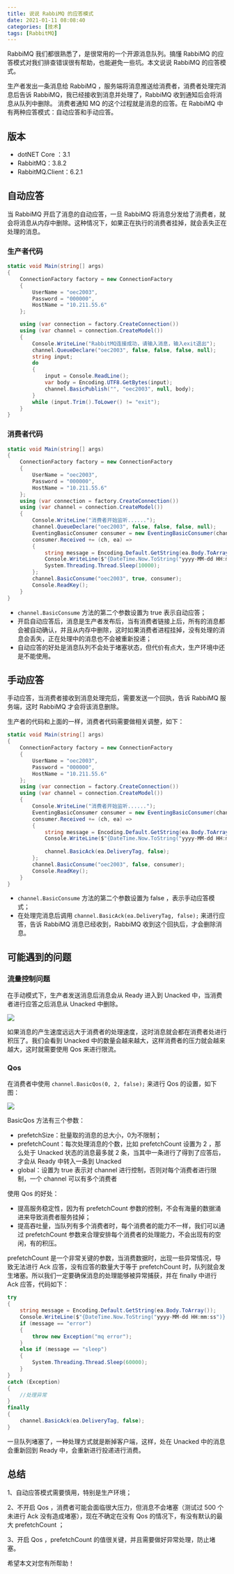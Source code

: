 ```yaml
---
title: 说说 RabbiMQ 的应答模式
date: 2021-01-11 08:08:40
categories: [技术]
tags: [RabbitMQ]
---
```


RabbiMQ 我们都很熟悉了，是很常用的一个开源消息队列。搞懂 RabbiMQ 的应答模式对我们排查错误很有帮助，也能避免一些坑。本文说说 RabbiMQ 的应答模式。

生产者发出一条消息给 RabbiMQ ，服务端将消息推送给消费者，消费者处理完消息后告诉 RabbiMQ，我已经接收到消息并处理了，RabbiMQ 收到通知后会将消息从队列中删除。 消费者通知 MQ 的这个过程就是消息的应答。在 RabbiMQ 中有两种应答模式：自动应答和手动应答。

<!--more-->

## 版本

- dotNET Core ：3.1
- RabbitMQ：3.8.2
- RabbitMQ.Client：6.2.1

## 自动应答

当 RabbiMQ 开启了消息的自动应答，一旦 RabbiMQ 将消息分发给了消费者，就会将消息从内存中删除。这种情况下，如果正在执行的消费者挂掉，就会丢失正在处理的消息。

### 生产者代码

```csharp
static void Main(string[] args)
{
    ConnectionFactory factory = new ConnectionFactory
    {
        UserName = "oec2003",
        Password = "000000",
        HostName = "10.211.55.6"
    };

    using (var connection = factory.CreateConnection())
    using (var channel = connection.CreateModel())
    {
        Console.WriteLine("RabbitMQ连接成功，请输入消息，输入exit退出");
        channel.QueueDeclare("oec2003", false, false, false, null);
        string input;
        do
        {
            input = Console.ReadLine();
            var body = Encoding.UTF8.GetBytes(input);
            channel.BasicPublish("", "oec2003", null, body);
        }
        while (input.Trim().ToLower() != "exit");
    }
}
```

### 消费者代码

```csharp
static void Main(string[] args)
{
    ConnectionFactory factory = new ConnectionFactory
    {
        UserName = "oec2003",
        Password = "000000",
        HostName = "10.211.55.6"
    };
    using (var connection = factory.CreateConnection())
    using (var channel = connection.CreateModel())
    {
        Console.WriteLine("消费者开始监听......");
        channel.QueueDeclare("oec2003", false, false, false, null);
        EventingBasicConsumer consumer = new EventingBasicConsumer(channel);
        consumer.Received += (ch, ea) =>
        {
            string message = Encoding.Default.GetString(ea.Body.ToArray());
            Console.WriteLine($"{DateTime.Now.ToString("yyyy-MM-dd HH:mm:ss")}：收到消息： {message}");
            System.Threading.Thread.Sleep(10000);
        };
        channel.BasicConsume("oec2003", true, consumer);
        Console.ReadKey();
    }
}
```

- `channel.BasicConsume` 方法的第二个参数设置为 true 表示自动应答；
- 开启自动应答后，消息是生产者发布后，当有消费者链接上后，所有的消息都会被自动确认，并且从内存中删除，这时如果消费者进程挂掉，没有处理的消息会丢失，正在处理中的消息也不会被重新投递；
- 自动应答的好处是消息队列不会处于堵塞状态，但代价有点大，生产环境中还是不能使用。

## 手动应答

手动应答，当消费者接收到消息处理完后，需要发送一个回执，告诉 RabbiMQ 服务端，这时 RabbiMQ 才会将该消息删除。

生产者的代码和上面的一样，消费者代码需要做相关调整，如下：

```csharp
static void Main(string[] args)
{
    ConnectionFactory factory = new ConnectionFactory
    {
        UserName = "oec2003",
        Password = "000000",
        HostName = "10.211.55.6"
    };
    using (var connection = factory.CreateConnection())
    using (var channel = connection.CreateModel())
    {
        Console.WriteLine("消费者开始监听......");
        EventingBasicConsumer consumer = new EventingBasicConsumer(channel);
        consumer.Received += (ch, ea) =>
        {
            string message = Encoding.Default.GetString(ea.Body.ToArray());
            Console.WriteLine($"{DateTime.Now.ToString("yyyy-MM-dd HH:mm:ss")}：收到消息： {message}");
           
            channel.BasicAck(ea.DeliveryTag, false);
        };
        channel.BasicConsume("oec2003", false, consumer);
        Console.ReadKey();
    }
}
```

- `channel.BasicConsume` 方法的第二个参数设置为 false ，表示手动应答模式；
- 在处理完消息后调用 `channel.BasicAck(ea.DeliveryTag, false);` 来进行应答，告诉 RabbiMQ 消息已经收到，RabbiMQ 收到这个回执后，才会删除消息。

## 可能遇到的问题

### 流量控制问题

在手动模式下，生产者发送消息后消息会从 Ready 进入到 Unacked 中，当消费者进行应答之后消息从 Unacked 中删除。

![](https://cdn.jsdelivr.net/gh/oec2003/hblog-images/img/202201302004116.png)

如果消息的产生速度远远大于消费者的处理速度，这时消息就会都在消费者处进行积压了。我们会看到 Unacked 中的数量会越来越大，这样消费者的压力就会越来越大，这时就需要使用 Qos 来进行限流。

### Qos

在消费者中使用 `channel.BasicQos(0, 2, false);` 来进行 Qos 的设置，如下图：

![](https://cdn.jsdelivr.net/gh/oec2003/hblog-images/img/202201302005355.png)

BasicQos 方法有三个参数：

- prefetchSize：批量取的消息的总大小，0为不限制；
- prefetchCount：每次处理消息的个数，比如 prefetchCount 设置为 2 ，那么处于 Unacked 状态的消息最多就 2 条，当其中一条进行了得到了应答后，才会从 Ready 中转入一条到 Unacked
- global：设置为 true 表示对 channel 进行控制，否则对每个消费者进行限制，一个 channel 可以有多个消费者

使用 Qos 的好处：

- 提高服务稳定性，因为有 prefetchCount 参数的控制，不会有海量的数据涌进来导致消费者服务挂掉；
- 提高吞吐量，当队列有多个消费者时，每个消费者的能力不一样，我们可以通过 prefetchCount 参数来合理安排每个消费者的处理能力，不会出现有的空闲，有的积压。

prefetchCount 是一个非常关键的参数，当消费数据时，出现一些异常情况，导致无法进行 Ack 应答，没有应答的数量大于等于 prefetchCount 时，队列就会发生堵塞。所以我们一定要确保消息的处理能够被异常捕获，并在 finally 中进行 Ack 应答，代码如下：

```csharp
try
{
    string message = Encoding.Default.GetString(ea.Body.ToArray());
    Console.WriteLine($"{DateTime.Now.ToString("yyyy-MM-dd HH:mm:ss")}：收到消息： {message}");
    if (message == "error")
    {
        throw new Exception("mq error");
    }
    else if (message == "sleep")
    {
        System.Threading.Thread.Sleep(60000);
    }
}
catch (Exception)
{
    //处理异常
}
finally
{
    channel.BasicAck(ea.DeliveryTag, false);
}
```

一旦队列堵塞了，一种处理方式就是断掉客户端，这样，处在 Unacked 中的消息会重新回到 Ready 中，会重新进行投递进行消费。

## 总结

1、自动应答模式需要慎用，特别是生产环境；

2、不开启 Qos ，消费者可能会面临很大压力，但消息不会堵塞（测试过 500 个未进行 Ack 没有造成堵塞），现在不确定在没有 Qos 的情况下，有没有默认的最大 prefetchCount ；

3、开启 Qos ，prefetchCount 的值很关键，并且需要做好异常处理，防止堵塞。

希望本文对您有所帮助！